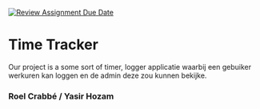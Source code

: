 [![Review Assignment Due Date](https://classroom.github.com/assets/deadline-readme-button-22041afd0340ce965d47ae6ef1cefeee28c7c493a6346c4f15d667ab976d596c.svg)](https://classroom.github.com/a/twPj_hbU)
# Time Tracker

Our project is a some sort of timer, logger applicatie waarbij een gebuiker werkuren kan loggen en de admin deze zou kunnen bekijke.

### Roel Crabbé / Yasir Hozam

